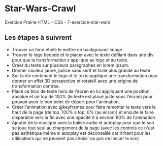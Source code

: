 # Star-Wars-Crawl
Exercice Prairie HTML - CSS - 7-exercice-star-wars

## Les étapes à suivrent

* Trouver un fond étoilé le mettre en background-image
* Trouver le logo becode et le placer avec le texte défilant dans une div pour que la transformation s'applique au logo et au texte.
* Créer du texte sur plusieurs paragraphes en lorem ipsum.
* Donner couleur jaune, police sans serif et taille plus grande au texte
* Sur la div contenant le logo et le texte appliqué une transformation pour donner un effet 3D perspective et rotateX avec une origine de transformation centrée.
* Placé ce bloc de texte hors de l'écran en lui appliquant une position absolue et un top de 100% (le texte est placé juste sous l'écran) pour pouvoir avoir le bon point de départ pour l'animation.
* Créer l'animation avec @keyframes pour faire remonter le texte vers le haut de la page (de top: 100% à top: 0% (au écran)) et ensuite le faire disparaitre vers la fin avec une opacité 0 à environ 80% de l'animation.
* Ajouter de la musique avec la balise audio et autoplay pour que le son se joue tout seul au chargement de la page (avec les controls ce n'est pas esthétique même si autoplay est déconseillé car irritant pour les utilisateurs qui ne peuvent pas choisir ou pas de lancer le son)

